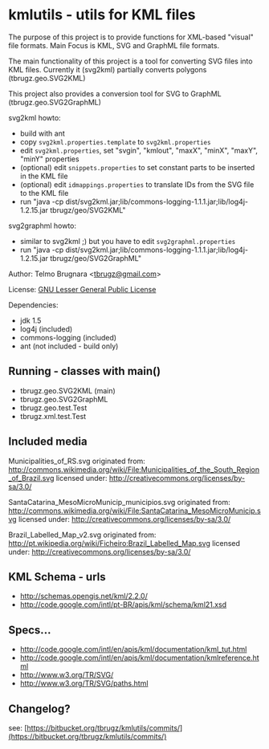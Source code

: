 
kmlutils - utils for KML files
==============================

The purpose of this project is to provide functions for XML-based "visual" file formats. 
Main Focus is KML, SVG and GraphML file formats.

The main functionality of this project is a tool for converting SVG files into KML files. Currently it (svg2kml)
partially converts polygons (tbrugz.geo.SVG2KML)

This project also provides a conversion tool for SVG to GraphML (tbrugz.geo.SVG2GraphML)

svg2kml howto:
- build with ant
- copy `svg2kml.properties.template` to `svg2kml.properties`
- edit `svg2kml.properties`, set "svgin", "kmlout", "maxX", "minX", "maxY", "minY" properties
- (optional) edit `snippets.properties` to set constant parts to be inserted in the KML file
- (optional) edit `idmappings.properties` to translate IDs from the SVG file to the KML file
- run "java -cp dist/svg2kml.jar;lib/commons-logging-1.1.1.jar;lib/log4j-1.2.15.jar tbrugz/geo/SVG2KML"

svg2graphml howto:
- similar to svg2kml ;) but you have to edit `svg2graphml.properties`
- run "java -cp dist/svg2kml.jar;lib/commons-logging-1.1.1.jar;lib/log4j-1.2.15.jar tbrugz/geo/SVG2GraphML"

Author:
Telmo Brugnara <[tbrugz@gmail.com](mailto:tbrugz@gmail.com)>

License:
[GNU Lesser General Public License](http://www.gnu.org/licenses/lgpl.html)

Dependencies:
- jdk 1.5
- log4j (included)
- commons-logging (included)
- ant (not included - build only)


Running - classes with main()
-----------------------------
- tbrugz.geo.SVG2KML (main)
- tbrugz.geo.SVG2GraphML
- tbrugz.geo.test.Test
- tbrugz.xml.test.Test


Included media
--------------
  
Municipalities_of_RS.svg originated from:
http://commons.wikimedia.org/wiki/File:Municipalities_of_the_South_Region_of_Brazil.svg
licensed under: http://creativecommons.org/licenses/by-sa/3.0/

SantaCatarina_MesoMicroMunicip_municipios.svg originated from:
http://commons.wikimedia.org/wiki/File:SantaCatarina_MesoMicroMunicip.svg
licensed under: http://creativecommons.org/licenses/by-sa/3.0/

Brazil_Labelled_Map_v2.svg originated from:
http://pt.wikipedia.org/wiki/Ficheiro:Brazil_Labelled_Map.svg
licensed under: http://creativecommons.org/licenses/by-sa/3.0/


KML Schema - urls
-----------------
- http://schemas.opengis.net/kml/2.2.0/
- http://code.google.com/intl/pt-BR/apis/kml/schema/kml21.xsd


Specs...
--------
- http://code.google.com/intl/en/apis/kml/documentation/kml_tut.html
- http://code.google.com/intl/en/apis/kml/documentation/kmlreference.html
- http://www.w3.org/TR/SVG/
- http://www.w3.org/TR/SVG/paths.html


Changelog?
----------
see: [https://bitbucket.org/tbrugz/kmlutils/commits/](https://bitbucket.org/tbrugz/kmlutils/commits/)
